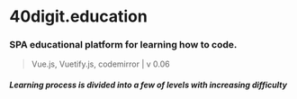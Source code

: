 # 40digit.education
### SPA educational platform for learning how to code.
> Vue.js, Vuetify.js, codemirror  |  v 0.06
##### Learning process is divided into a few of levels with increasing difficulty

